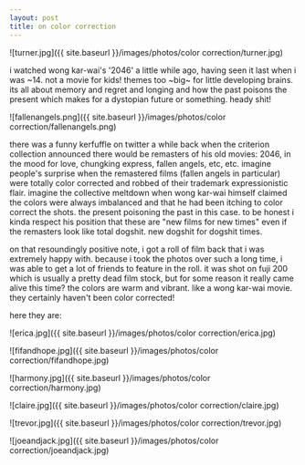 ```yaml
---
layout: post
title: on color correction
---
```


![turner.jpg]({{ site.baseurl }}/images/photos/color correction/turner.jpg)


i watched wong kar-wai's '2046' a little while ago, having seen it last when i was ~14.  not a movie for kids!  themes too ~big~ for little developing brains.  its all about memory and regret and longing and how the past poisons the present which makes for a dystopian future or something.  heady shit!

![fallenangels.png]({{ site.baseurl }}/images/photos/color correction/fallenangels.png)

there was a funny kerfuffle on twitter a while back when the criterion collection announced there would be remasters of his old movies: 2046, in the mood for love, chungking express, fallen angels, etc, etc.  imagine people's surprise when the remastered films (fallen angels in particular) were totally color corrected and robbed of their trademark expressionistic flair.  imagine the collective meltdown when wong kar-wai himself claimed the colors were always imbalanced and that he had been itching to color correct the shots.  the present poisoning the past in this case.  to be honest i kinda respect his position that these are "new films for new times" even if the remasters look like total dogshit.  new dogshit for dogshit times.

on that resoundingly positive note, i got a roll of film back that i was extremely happy with.  because i took the photos over such a long time, i was able to get a lot of friends to feature in the roll.  it was shot on fuji 200 which is usually a pretty dead film stock, but for some reason it really came alive this time?  the colors are warm and vibrant.  like a wong kar-wai movie.  they certainly haven't been color corrected!

here they are:

![erica.jpg]({{ site.baseurl }}/images/photos/color correction/erica.jpg)

![fifandhope.jpg]({{ site.baseurl }}/images/photos/color correction/fifandhope.jpg)

![harmony.jpg]({{ site.baseurl }}/images/photos/color correction/harmony.jpg)

![claire.jpg]({{ site.baseurl }}/images/photos/color correction/claire.jpg)

![trevor.jpg]({{ site.baseurl }}/images/photos/color correction/trevor.jpg)

![joeandjack.jpg]({{ site.baseurl }}/images/photos/color correction/joeandjack.jpg)




